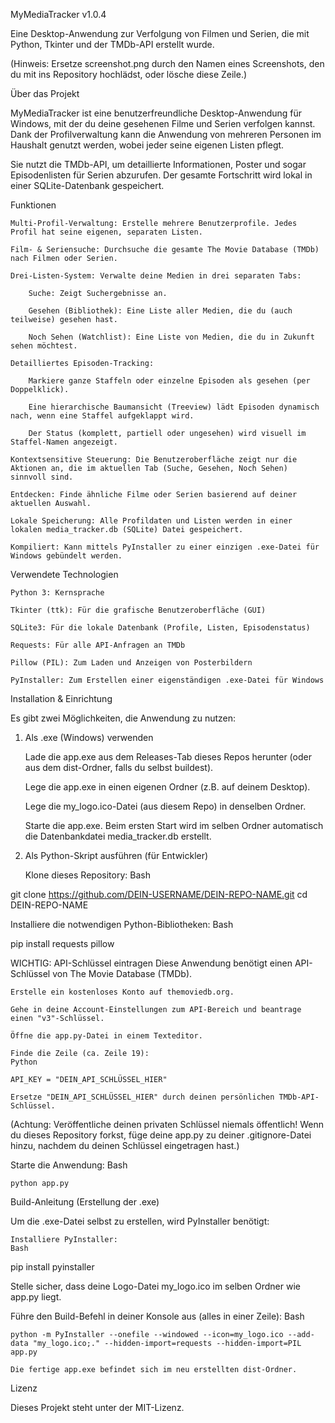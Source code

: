 MyMediaTracker v1.0.4

Eine Desktop-Anwendung zur Verfolgung von Filmen und Serien, die mit Python, Tkinter und der TMDb-API erstellt wurde.

(Hinweis: Ersetze screenshot.png durch den Namen eines Screenshots, den du mit ins Repository hochlädst, oder lösche diese Zeile.)

Über das Projekt

MyMediaTracker ist eine benutzerfreundliche Desktop-Anwendung für Windows, mit der du deine gesehenen Filme und Serien verfolgen kannst. Dank der Profilverwaltung kann die Anwendung von mehreren Personen im Haushalt genutzt werden, wobei jeder seine eigenen Listen pflegt.

Sie nutzt die TMDb-API, um detaillierte Informationen, Poster und sogar Episodenlisten für Serien abzurufen. Der gesamte Fortschritt wird lokal in einer SQLite-Datenbank gespeichert.

Funktionen

    Multi-Profil-Verwaltung: Erstelle mehrere Benutzerprofile. Jedes Profil hat seine eigenen, separaten Listen.

    Film- & Seriensuche: Durchsuche die gesamte The Movie Database (TMDb) nach Filmen oder Serien.

    Drei-Listen-System: Verwalte deine Medien in drei separaten Tabs:

        Suche: Zeigt Suchergebnisse an.

        Gesehen (Bibliothek): Eine Liste aller Medien, die du (auch teilweise) gesehen hast.

        Noch Sehen (Watchlist): Eine Liste von Medien, die du in Zukunft sehen möchtest.

    Detailliertes Episoden-Tracking:

        Markiere ganze Staffeln oder einzelne Episoden als gesehen (per Doppelklick).

        Eine hierarchische Baumansicht (Treeview) lädt Episoden dynamisch nach, wenn eine Staffel aufgeklappt wird.

        Der Status (komplett, partiell oder ungesehen) wird visuell im Staffel-Namen angezeigt.

    Kontextsensitive Steuerung: Die Benutzeroberfläche zeigt nur die Aktionen an, die im aktuellen Tab (Suche, Gesehen, Noch Sehen) sinnvoll sind.

    Entdecken: Finde ähnliche Filme oder Serien basierend auf deiner aktuellen Auswahl.

    Lokale Speicherung: Alle Profildaten und Listen werden in einer lokalen media_tracker.db (SQLite) Datei gespeichert.

    Kompiliert: Kann mittels PyInstaller zu einer einzigen .exe-Datei für Windows gebündelt werden.

Verwendete Technologien

    Python 3: Kernsprache

    Tkinter (ttk): Für die grafische Benutzeroberfläche (GUI)

    SQLite3: Für die lokale Datenbank (Profile, Listen, Episodenstatus)

    Requests: Für alle API-Anfragen an TMDb

    Pillow (PIL): Zum Laden und Anzeigen von Posterbildern

    PyInstaller: Zum Erstellen einer eigenständigen .exe-Datei für Windows

Installation & Einrichtung

Es gibt zwei Möglichkeiten, die Anwendung zu nutzen:

1. Als .exe (Windows) verwenden

    Lade die app.exe aus dem Releases-Tab dieses Repos herunter (oder aus dem dist-Ordner, falls du selbst buildest).

    Lege die app.exe in einen eigenen Ordner (z.B. auf deinem Desktop).

    Lege die my_logo.ico-Datei (aus diesem Repo) in denselben Ordner.

    Starte die app.exe. Beim ersten Start wird im selben Ordner automatisch die Datenbankdatei media_tracker.db erstellt.

2. Als Python-Skript ausführen (für Entwickler)

    Klone dieses Repository:
    Bash

git clone https://github.com/DEIN-USERNAME/DEIN-REPO-NAME.git
cd DEIN-REPO-NAME

Installiere die notwendigen Python-Bibliotheken:
Bash

pip install requests pillow

WICHTIG: API-Schlüssel eintragen Diese Anwendung benötigt einen API-Schlüssel von The Movie Database (TMDb).

    Erstelle ein kostenloses Konto auf themoviedb.org.

    Gehe in deine Account-Einstellungen zum API-Bereich und beantrage einen "v3"-Schlüssel.

    Öffne die app.py-Datei in einem Texteditor.

    Finde die Zeile (ca. Zeile 19):
    Python

    API_KEY = "DEIN_API_SCHLÜSSEL_HIER" 

    Ersetze "DEIN_API_SCHLÜSSEL_HIER" durch deinen persönlichen TMDb-API-Schlüssel.

(Achtung: Veröffentliche deinen privaten Schlüssel niemals öffentlich! Wenn du dieses Repository forkst, füge deine app.py zu deiner .gitignore-Datei hinzu, nachdem du deinen Schlüssel eingetragen hast.)

Starte die Anwendung:
Bash

    python app.py

Build-Anleitung (Erstellung der .exe)

Um die .exe-Datei selbst zu erstellen, wird PyInstaller benötigt:

    Installiere PyInstaller:
    Bash

pip install pyinstaller

Stelle sicher, dass deine Logo-Datei my_logo.ico im selben Ordner wie app.py liegt.

Führe den Build-Befehl in deiner Konsole aus (alles in einer Zeile):
Bash

    python -m PyInstaller --onefile --windowed --icon=my_logo.ico --add-data "my_logo.ico;." --hidden-import=requests --hidden-import=PIL app.py

    Die fertige app.exe befindet sich im neu erstellten dist-Ordner.

Lizenz

Dieses Projekt steht unter der MIT-Lizenz.